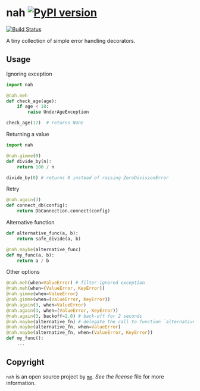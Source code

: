 nah [![PyPI version](https://badge.fury.io/py/nah.svg)](https://badge.fury.io/py/nah)
=====================
[![Build Status](https://travis-ci.com/onchie/nah.svg?branch=master)](https://travis-ci.com/onchie/nah)

A tiny collection of simple error handling decorators.

Usage
-----

Ignoring exception
```python
import nah

@nah.meh
def check_age(age):
    if age < 18:
        raise UnderAgeException

check_age(17)  # returns None
```

Returning a value
```python
import nah

@nah.gimme(0)
def divide_by(n):
    return 100 / n

divide_by(0) # returns 0 instead of raising ZeroDivisionError
```

Retry
```python
@nah.again(3)
def connect_db(config):
    return DbConnection.connect(config)
```

Alternative function
```python
def alternative_func(a, b):
    return safe_divide(a, b)

@nah.maybe(alternative_func)
def my_func(a, b):
    return a / b
```

Other options
```python
@nah.meh(when=ValueError) # filter ignored exception
@nah.meh(when=(ValueError, KeyError))
@nah.gimme(when=ValueError)
@nah.gimme(when=(ValueError, KeyError))
@nah.again(3, when=ValueError)
@nah.again(3, when=(ValueError, KeyError))
@nah.again(3, backoff=2.0) # back-off for 2 seconds
@nah.maybe(alternative_fn) # delegate the call to function `alternative_fn`
@nah.maybe(alternative_fn, when=ValueError)
@nah.maybe(alternative_fn, when=(ValueError, KeyError))
def my_func():
    ...
```

Copyright
---------

`nah` is an open source project by [`me`](https://github.com/onchie). _See the license_ file
for more information.
